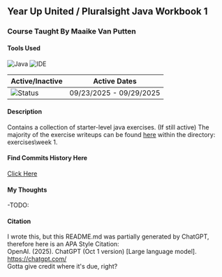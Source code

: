 ## Year Up United / Pluralsight Java Workbook 1
### Course Taught By Maaike Van Putten

#### Tools Used
![Java](https://img.shields.io/badge/language-Java-blue.svg)
![IDE](https://img.shields.io/badge/IDE-IntelliJ-orange)

| Active/Inactive | Active Dates |
| --- | --- |
| ![Status](https://img.shields.io/badge/status-inactive-lightgrey)| 09/23/2025 - 09/29/2025|

#### Description
Contains a collection of starter-level java exercises. (If still active) The majority of the exercise 
writeups can be found [here](https://github.com/BrightBoost/learningjava) within the directory: exercises\week 1.

#### Find Commits History Here
[Click Here](https://github.com/gitraspigner/workbook-1/commits/master)

#### My Thoughts
-TODO:

#### Citation
I wrote this, but this README.md was partially generated by ChatGPT, therefore here is an APA Style Citation:  <br>
OpenAI. (2025). ChatGPT (Oct 1 version) [Large language model]. https://chatgpt.com/ <br>
Gotta give credit where it's due, right?
